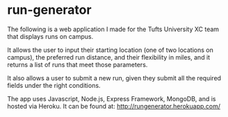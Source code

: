run-generator
=============

The following is a web application I made for the Tufts University XC team that displays runs on campus.

It allows the user to input their starting location (one of two locations on campus), the preferred run distance, and their flexibility in miles, and it returns a list of runs that meet those parameters.

It also allows a user to submit a new run, given they submit all the required fields under the right conditions.

The app uses Javascript, Node.js, Express Framework, MongoDB, and is hosted via Heroku. It can be found at:
http://rungenerator.herokuapp.com/
